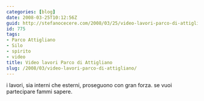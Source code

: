 ```yaml
---
categories: [blog]
date: 2008-03-25T10:12:56Z
guid: http://stefanocecere.com/2008/03/25/video-lavori-parco-di-attigliano/
id: 775
tags:
- Parco Attigliano
- Silo
- spirito
- video
title: Video lavori Parco di Attigliano
slug: /2008/03/video-lavori-parco-di-attigliano/
---
```


i lavori, sia interni che esterni, proseguono con gran forza. se vuoi partecipare fammi sapere.